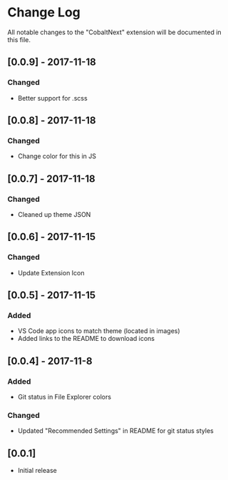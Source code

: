 # Change Log
All notable changes to the "CobaltNext" extension will be documented in this file.

## [0.0.9] - 2017-11-18
### Changed
- Better support for .scss

## [0.0.8] - 2017-11-18
### Changed
- Change color for this in JS

## [0.0.7] - 2017-11-18
### Changed
- Cleaned up theme JSON

## [0.0.6] - 2017-11-15
### Changed
- Update Extension Icon

## [0.0.5] - 2017-11-15
### Added
- VS Code app icons to match theme (located in images)
- Added links to the README to download icons

## [0.0.4] - 2017-11-8
### Added
- Git status in File Explorer colors
### Changed
- Updated "Recommended Settings" in README for git status styles

## [0.0.1]
- Initial release
